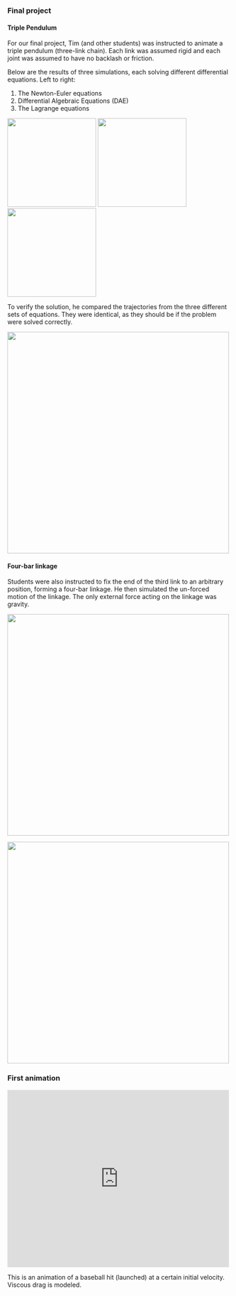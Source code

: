 <h3 id="final">Final project</h3>

#### Triple Pendulum

For our final project, Tim (and other students) was instructed to animate a triple pendulum (three-link chain).
Each link was assumed rigid and each joint was assumed to have no backlash or friction.

Below are the results of three simulations, each solving different differential equations. Left to right:

1. The Newton-Euler equations
2. Differential Algebraic Equations (DAE)
3. The Lagrange equations

<image src="images/dynamics/3xPendulumNE.gif" width="200"></image>
<image src="images/dynamics/3xPendulumDAE.gif" width="200"></image>
<image src="images/dynamics/3xPendulumLE.gif" width="200"></image>

To verify the solution, he compared the trajectories from the three different sets of equations. They were identical, as they should be if the problem were solved correctly.

<image src="images/dynamics/All3LineUp.png" width="500"></image>

#### Four-bar linkage

Students were also instructed to fix the end of the third link to an arbitrary position, forming a four-bar linkage.
He then simulated the un-forced motion of the linkage. The only external force acting on the linkage was gravity.

<image src="images/dynamics/4barLinkageDAE.gif" width="500"></image>

<image src="images/dynamics/4barLinkageDAETrapezoid.gif" width="500"></image>


<h3 id="anim1">First animation</h3>

<iframe src="https://cornell.app.box.com/embed/s/k5lxtdjqi1hvw3jo18to4e1jb8vmivsk?sortColumn=date&view=list" width="500" height="400" frameborder="0" allowfullscreen webkitallowfullscreen msallowfullscreen></iframe>

This is an animation of a baseball hit (launched) at a certain initial velocity. Viscous drag is modeled.
